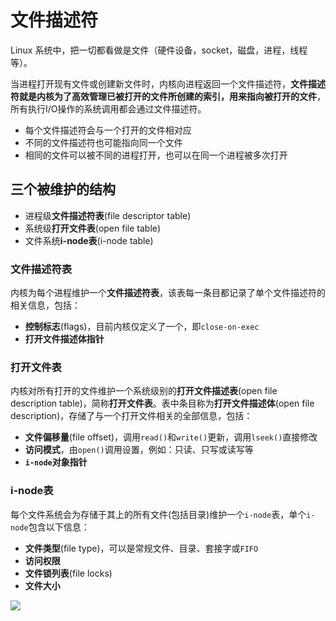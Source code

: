 # 文件描述符



Linux 系统中，把一切都看做是文件（硬件设备，socket，磁盘，进程，线程等）。

当进程打开现有文件或创建新文件时，内核向进程返回一个文件描述符，**文件描述符就是内核为了高效管理已被打开的文件所创建的索引，用来指向被打开的文件**，所有执行I/O操作的系统调用都会通过文件描述符。

- 每个文件描述符会与一个打开的文件相对应
- 不同的文件描述符也可能指向同一个文件
- 相同的文件可以被不同的进程打开，也可以在同一个进程被多次打开



## 三个被维护的结构

- 进程级**文件描述符表**(file descriptor table)
- 系统级**打开文件表**(open file table)
- 文件系统**i-node表**(i-node table)

### 文件描述符表

内核为每个进程维护一个**文件描述符表**，该表每一条目都记录了单个文件描述符的相关信息，包括：

- **控制标志**(flags)，目前内核仅定义了一个，即`close-on-exec`
- **打开文件描述体指针**

### 打开文件表

内核对所有打开的文件维护一个系统级别的**打开文件描述表**(open file description table)，简称**打开文件表**。表中条目称为**打开文件描述体**(open file description)，存储了与一个打开文件相关的全部信息，包括：

- **文件偏移量**(file offset)，调用`read()`和`write()`更新，调用`lseek()`直接修改
- **访问模式**，由`open()`调用设置，例如：只读、只写或读写等
- **`i-node`对象指针**

### i-node表

每个文件系统会为存储于其上的所有文件(包括目录)维护一个`i-node`表，单个`i-node`包含以下信息：

- **文件类型**(file type)，可以是常规文件、目录、套接字或`FIFO`
- **访问权限**
- **文件锁列表**(file locks)
- **文件大小**

![](http://emall-t.oss-cn-hangzhou.aliyuncs.com/blog/2020-07-06-044636.png)